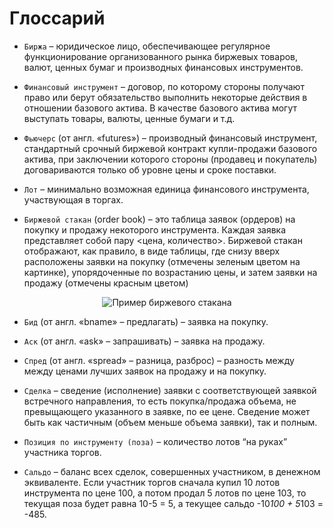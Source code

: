 # Глоссарий

<a name="exchange"></a>
 - `Биржа` – юридическое лицо, обеспечивающее регулярное функционирование организованного рынка биржевых товаров, валют, ценных бумаг и производных финансовых инструментов.

<a name="instrument"></a>
 - `Финансовый инструмент` – договор, по которому стороны получают право или берут обязательство выполнить некоторые действия в отношении базового актива. В качестве базового актива могут выступать товары, валюты, ценные бумаги и т.д.

<a name="futures"></a>
 - `Фьючерс` (от англ. «futures») – производный финансовый инструмент, стандартный срочный биржевой контракт купли-продажи базового актива, при заключении которого стороны (продавец и покупатель) договариваются только об уровне цены и сроке поставки.

<a name="lot"></a>
 - `Лот` – минимально возможная единица финансового инструмента, участвующая в торгах.

<a name="order_book"></a>
 - `Биржевой стакан` (order book) – это таблица заявок (ордеров) на покупку и продажу некоторого инструмента. Каждая заявка представляет собой пару <цена, количество>. Биржевой стакан отображают, как правило, в виде таблицы, где снизу вверх расположены заявки на покупку (отмечены зеленым цветом на картинке), упорядоченные по возрастанию цены, и затем заявки на продажу (отмечены красным цветом)

<p align="center">
<img src="../../img/order_book_example.png" alt="Пример биржевого стакана">
</p>

<a name="bname"></a>
 - `Бид` (от англ. «bname» – предлагать) – заявка на покупку.

<a name="ask"></a>
 - `Аск` (от англ. «ask» – запрашивать) – заявка на продажу.

<a name="spred"></a>
 - `Спред` (от англ. «spread» – разница, разброс) – разность между между ценами лучших заявок на продажу и на покупку.

<a name="deal"></a>
 - `Сделка` – сведение (исполнение) заявки с соответствующей заявкой встречного направления, то есть покупка/продажа объема, не превыщающего указанного в заявке, по ее цене. Сведение может быть как частичным (объем меньше объема заявки), так и полным.

<a name="position"></a>
 - `Позиция по инструменту (поза)` – количество лотов “на руках” участника торгов.

<a name="saldo"></a>
 - `Сальдо` – баланс всех сделок, совершенных участником, в денежном эквиваленте. Если участник торгов сначала купил 10 лотов инструмента по цене 100, а потом продал 5 лотов по цене 103, то текущая поза будет равна 10-5 = 5, а текущее сальдо -10*100 + 5*103 = -485.
 
